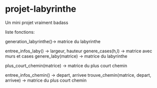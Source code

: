 # projet-labyrinthe
Un mini projet vraiment badass

liste fonctions:

generation_labyrinthe()-> matrice du labyrinthe

entree_infos_laby() -> largeur, hauteur
genere_cases(h,l) -> matrice avec murs et cases
genere_laby(matrice) -> matrice du labyrinthe


plus_court_chemin(matrice) -> matrice du plus court chemin

entree_infos_chemin() -> depart, arrivee
trouve_chemin(matrice, depart, arrivee) -> matrice du plus court chemin
